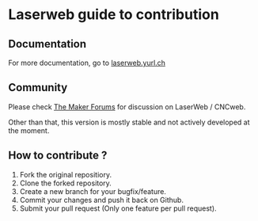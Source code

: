 # Laserweb guide to contribution #

## Documentation
For more documentation, go to [laserweb.yurl.ch](https://laserweb.yurl.ch)

## Community
Please check [The Maker Forums](https://forum.makerforums.info/c/laserweb-cncweb) for discussion on LaserWeb / CNCweb.

Other than that, this version is mostly stable and not actively developed at the moment.

## How to contribute ?

1. Fork the original repositiory.
2. Clone the forked repository.
3. Create a new branch for your bugfix/feature.
4. Commit your changes and push it back on Github.
5. Submit your pull request (Only one feature per pull request).
